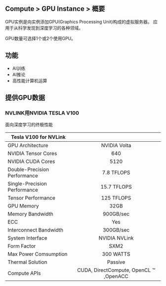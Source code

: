 
## Compute > GPU Instance > 概要

GPU实例是向实例添加GPU(Graphics Processing Unit)构成的虚拟服务器。
应用于从科学发现到深度学习的各种领域。

GPU数量可选择1个或2个使用GPU。

## 功能

* AI训练
* AI推论
* 高性能计算机运算

## 提供GPU数据

### NVLINK用NVIDIA TESLA V100

面向深度学习的终极性能

| Tesla V100 for NVLink |  |
| --- | :---: |
| GPU Architecture | NVIDIA Volta |
| NVIDIA Tensor Cores | 640 |
| NVIDIA CUDA Cores | 5120 |
| Double-Precision Performance | 7.8 TFLOPS |
| Single-Precision Performance | 15.7 TFLOPS |
| Tensor Performance | 125 TFLOPS |
| GPU Memory | 32GB |
| Memory Bandwidth | 900GB/sec |
| ECC | Yes |
| Interconnect Bandwidth | 300GB/sec |
| System Interface | NVIDIA NVLink |
| Form Factor | SXM2 |
| Max Power Comsumption | 300 WATTS |
| Thermal Solution | Passive |
| Compute APIs | CUDA, DirectCompute, OpenCL ™ ,OpenACC |
